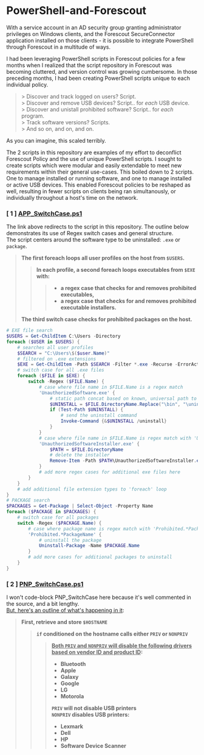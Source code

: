 # PowerShell-and-Forescout
With a service account in an AD security group granting administrator privileges on Windows clients, and the Forescout SecureConnector application installed on those clients - it is possible to integrate PowerShell through Forescout in a multitude of ways.   

I had been leveraging PowerShell scripts in Forescout policies for a few months when I realized that the script repository in Forescout was becoming cluttered, and version control was growing cumbersome. In those preceding months, I had been creating PowerShell scripts unique to each individual policy.   
> \> Discover and track logged on users? Script.   
> \> Discover and remove USB devices? Script.. for *each* USB device.   
> \> Discover and unistall prohibited software? Script.. for *each* program.   
> \> Track software versions? Scripts.    
> \> And so on, and on, and on.    

As you can imagine, this scaled terribly.   

The 2 scripts in this repository are examples of my effort to deconflict Forescout Policy and the use of unique PowerShell scripts. I sought to create scripts which were modular and easily extendable to meet new requirements within their general use-cases. This boiled down to 2 scripts. One to manage installed or running software, and one to manage installed or active USB devices. This enabled Forescout policies to be reshaped as well, resulting in fewer scripts on clients being ran simultanously, or individually throughout a host's time on the network.   

### [ 1 ] [APP_SwitchCase.ps1](https://github.com/plmcdowe/PowerShell-and-Forescout/blob/46b27bdb2193f8ee5286ae92a2f75d76491e80e8/APP_SwitchCase.ps1)
The link above redirects to the script in this repository. The outline below demonstrates its use of Regex switch cases and general structure.      
The script centers around the software type to be uninstalled: `.exe` or `package`.     

> <b>The first foreach loops all user profiles on the host from `$USERS`.</b>
>> <b>In each profile, a second foreach loops executables from `$EXE` with:</b>
>>> - <b>a regex case that checks for and removes prohibited executables,</b>     
>>> - <b>a regex case that checks for and removes prohibited executable installers.</b>
>
> <b>The third switch case checks for prohibited packages on the host.</b>


```PowerShell
# EXE file search
$USERS = Get-ChildItem C:\Users -Directory
foreach ($USER in $USERS) {
    # searches all user profiles
    $SEARCH = "C:\Users\$($user.Name)"
    # filtered on .exe extensions
    $EXE = Get-ChildItem -Path $SEARCH -Filter *.exe -Recurse -ErrorAction SilentlyContinue -Force
    # switch case for all .exe files 
    foreach ($FILE in $EXE) {
        switch -Regex ($FILE.Name) {
            # case where file name in $FILE.Name is a regex match
            'UnauthorizedSoftware.exe' {
                # static path concat based on known, universal path to uninstaller
                $UNINSTALL = $FILE.DirectoryName.Replace("\bin", "\uninstall\Installer.exe")
                if (Test-Path $UNINSTALL) {
                    # send the uninstall command
                    Invoke-Command {&$UNINSTALL /uninstall}
                }
            }
            # case where file name in $FILE.Name is regex match with 'UnauthorizedSoftwareInstaller.exe'
            'UnauthorizedSoftwareInstaller.exe' {
                $PATH = $FILE.DirectoryName
                # delete the installer
                Remove-Item -Path $PATH\UnauthorizedSoftwareInstaller.exe -Force
            }
            # add more regex cases for additional exe files here
        }
    }
    # add additional file extension types to 'foreach' loop
}
# PACKAGE search
$PACKAGES = Get-Package | Select-Object -Property Name
foreach ($PACKAGE in $PACKAGES) {
    # switch case for all packages
    switch -Regex ($PACKAGE.Name) {
        # case where package name is regex match with 'Prohibited.*PackageName'
        'Prohibited.*PackageName' {
            # uninstall the package
            Uninstall-Package -Name $PACKAGE.Name
        }
        # add more cases for additional packages to uninstall
    }
}
```

### [ 2 ] [PNP_SwitchCase.ps1](https://github.com/plmcdowe/PowerShell-and-Forescout/blob/d739a8da5b674ebc42414585801fa1112dd83f2f/PNP_SwitchCase.ps1)
I won't code-block PNP_SwitchCase here because it's well commented in the source, and a bit lengthy.  
<ins>But, here's an outline of what's happening in it</ins>:    

> <b>First, retrieve and store `$HOSTNAME`</b>
>> <b>`if` conditioned on the hostname calls either `PRIV` or `NONPRIV`</b>   
>>> <b><ins>Both `PRIV` and `NONPRIV` will disable the following drivers based on vendor ID and product ID</ins>:</b>
>>> - <b>Bluetooth</b>
>>> - <b>Apple</b>
>>> - <b>Galaxy</b>
>>> - <b>Google</b>
>>> - <b>LG</b>
>>> - <b>Motorola</b>   
>>>
>>> <b>`PRIV` will not disable USB printers</b>     
>>> <b>`NONPRIV` disables USB printers:</b>
>>> - <b>Lexmark</b>
>>> - <b>Dell</b>
>>> - <b>HP</b>
>>> - <b>Software Device Scanner</b>   

